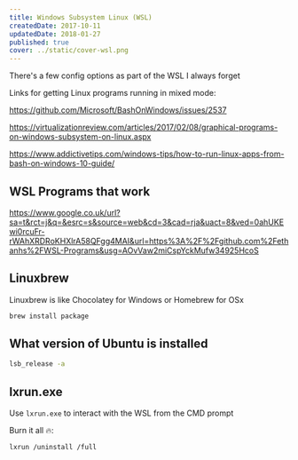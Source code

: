 ```yaml
---
title: Windows Subsystem Linux (WSL)
createdDate: 2017-10-11
updatedDate: 2018-01-27
published: true
cover: ../static/cover-wsl.png
---
```


There's a few config options as part of the WSL I always forget

Links for getting Linux programs running in mixed mode:

https://github.com/Microsoft/BashOnWindows/issues/2537

https://virtualizationreview.com/articles/2017/02/08/graphical-programs-on-windows-subsystem-on-linux.aspx

https://www.addictivetips.com/windows-tips/how-to-run-linux-apps-from-bash-on-windows-10-guide/

## WSL Programs that work

https://www.google.co.uk/url?sa=t&rct=j&q=&esrc=s&source=web&cd=3&cad=rja&uact=8&ved=0ahUKEwi0rcuFr-rWAhXRDRoKHXlrA58QFgg4MAI&url=https%3A%2F%2Fgithub.com%2Fethanhs%2FWSL-Programs&usg=AOvVaw2miCspYckMufw34925HcoS

## Linuxbrew

Linuxbrew is like Chocolatey for Windows or Homebrew for OSx

```bash
brew install package
```

## What version of Ubuntu is installed

```bash
lsb_release -a
```

## lxrun.exe

Use `lxrun.exe` to interact with the WSL from the CMD prompt

Burn it all 🔥:

```bash
lxrun /uninstall /full
```
